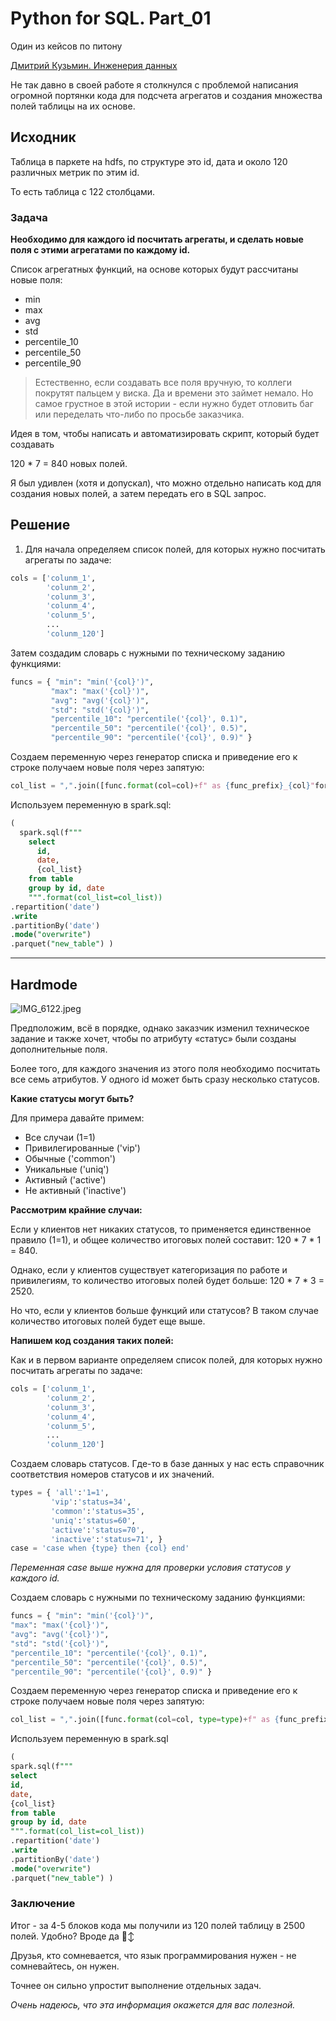 # Python for SQL. Part_01

Один из кейсов по питону

[Дмитрий Кузьмин. Инженерия данных](https://t.me/kuzmin_dmitry91/29)

Не так давно в своей работе я столкнулся с проблемой написания огромной портянки кода для подсчета агрегатов и создания множества полей таблицы на их основе.

## Исходник

Таблица в паркете на hdfs, по структуре это id, дата и около 120 различных метрик по этим id.

То есть таблица с 122 столбцами.

### **Задача**

**Необходимо для каждого id посчитать агрегаты, и сделать новые поля с этими агрегатами по каждому id.**

Список агрегатных функций, на основе которых будут рассчитаны новые поля:

- min
- max
- avg
- std
- percentile_10
- percentile_50
- percentile_90

> Естественно, если создавать все поля вручную, то коллеги покрутят пальцем у виска. Да и времени это займет немало. Но самое грустное в этой истории - если нужно будет отловить баг или переделать что-либо по просьбе заказчика.
> 

Идея в том, чтобы написать и автоматизировать скрипт, который будет создавать

120 * 7 = 840 новых полей.

Я был удивлен (хотя и допускал), что можно отдельно написать код для создания новых полей, а затем передать его в SQL запрос.

## Решение

1. Для начала определяем список полей, для которых нужно посчитать агрегаты по задаче:

```python
cols = ['colunm_1',
        'colunm_2',
        'colunm_3',
        'colunm_4',
        'colunm_5',
        ...
        'colunm_120']
```

Затем создадим словарь с нужными по техническому заданию функциями:

```python
funcs = { "min": "min('{col}')",
         "max": "max('{col}')",
         "avg": "avg('{col}')",
         "std": "std('{col}')",
         "percentile_10": "percentile('{col}', 0.1)",
         "percentile_50": "percentile('{col}', 0.5)",
         "percentile_90": "percentile('{col}', 0.9)" }
```

Создаем переменную через генератор списка и приведение его к строке получаем новые поля через запятую:

```python
col_list = ",".join([func.format(col=col)+f" as {func_prefix}_{col}"for colin colsfor func_prefix, funcin funcs.items()]).replace("'","")
```

Используем переменную в spark.sql:

```sql
(
  spark.sql(f"""
    select
      id,
      date,
      {col_list}
    from table
    group by id, date
    """.format(col_list=col_list))
.repartition('date')
.write
.partitionBy('date')
.mode("overwrite")
.parquet("new_table") )
```

---

## Hardmode

![IMG_6122.jpeg](https://prod-files-secure.s3.us-west-2.amazonaws.com/4f7c3174-5a9b-4b45-b7b7-59ecea8d9de0/f8725ba5-b4a1-457a-9012-b4627989e852/IMG_6122.jpeg)

Предположим, всё в порядке, однако заказчик изменил техническое задание и также хочет, чтобы по атрибуту «статус» были созданы дополнительные поля. 

Более того, для каждого значения из этого поля необходимо посчитать все семь атрибутов. У одного id может быть сразу несколько статусов.

**Какие статусы могут быть?** 

Для примера давайте примем:

- Все случаи (1=1)
- Привилегированные ('vip')
- Обычные ('common')
- Уникальные ('uniq')
- Активный ('active')
- Не активный ('inactive')

**Рассмотрим крайние случаи:**

Если у клиентов нет никаких статусов, то применяется единственное правило (1=1), и общее количество итоговых полей составит: 120 * 7 * 1 = 840.

Однако, если у клиентов существует категоризация по работе и привилегиям, то количество итоговых полей будет больше: 120 * 7 * 3 = 2520.

Но что, если у клиентов больше функций или статусов? В таком случае количество итоговых полей будет еще выше.

**Напишем код создания таких полей:**

Как и в первом варианте определяем список полей, для которых нужно посчитать агрегаты по задаче:

```python
cols = ['colunm_1',
        'colunm_2',
        'colunm_3',
        'colunm_4',
        'colunm_5',
        ...
        'colunm_120']
```

Создаем словарь статусов. Где-то в базе данных у нас есть справочник соответствия номеров статусов и их значений.

```python
types = { 'all':'1=1',
         'vip':'status=34',
         'common':'status=35',
         'uniq':'status=60',
         'active':'status=70',
         'inactive':'status=71', }
case = 'case when {type} then {col} end'
```

*Переменная case выше нужна для проверки условия статусов у каждого id.*

Создаем словарь с нужными по техническому заданию функциями:

```python
funcs = { "min": "min('{col}')",
"max": "max('{col}')",
"avg": "avg('{col}')",
"std": "std('{col}')",
"percentile_10": "percentile('{col}', 0.1)",
"percentile_50": "percentile('{col}', 0.5)",
"percentile_90": "percentile('{col}', 0.9)" }
```

Создаем переменную через генератор списка и приведение его к строке получаем новые поля через запятую:

```python
col_list = ",".join([func.format(col=col, type=type)+f" as {func_prefix}{col}{type_suf}" for col in cols for type_suf, type in types.items() for func_prefix, func in funcs.items()]).replace("'","")
```

Используем переменную в spark.sql

```sql
(
spark.sql(f"""
select
id,
date,
{col_list}
from table
group by id, date
""".format(col_list=col_list))
.repartition('date')
.write
.partitionBy('date')
.mode("overwrite")
.parquet("new_table") )
```

### **Заключение**

Итог - за 4-5 блоков кода мы получили из 120 полей таблицу в 2500 полей. Удобно? Вроде да 🙂‍↕️ 

Друзья, кто сомневается, что язык программирования нужен - не сомневайтесь, он нужен.

Точнее он сильно упростит выполнение отдельных задач.

*Очень надеюсь, что эта информация окажется для вас полезной.*
